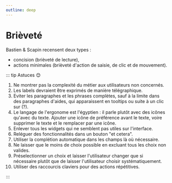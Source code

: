 ```yaml
---
outline: deep
---
```


# Brièveté

Bastien & Scapin recensent deux types :

- concision (brièveté de lecture),
- actions minimales (brièveté d'action de saisie, de clic et de mouvement).

::: tip Astuces 😊

1. Ne montrer pas la complexité du métier aux utilisateurs non concernés.
2. Les labels devraient ̂être exprimés de manière télégraphique.
3. Eviter les paragraphes et les phrases complètes, sauf à la limite dans des
   paragraphes d'aides, qui apparaissent en tooltips ou suite à un clic sur (?).
4. Le langage de l'ergonome est l'égyptien : il parle plutôt avec des icônes
   qu'avec du texte. Ajouter une icône de préférence avant le texte, voire
   supprimer le texte et le remplacer par une icône.
5. Enlever tous les widgets qui ne semblent pas utiles sur l'interface.
6. Reléguer des fonctionnalités dans un bouton "et cetera".
7. Utiliser la complétion automatique dans les champs là où nécessaire.
8. Ne laisser que le moins de choix possible en excluant tous les choix non
   valides.
9. Préselectionner un choix et laisser l'utilisateur changer que si nécessaire
   plutôt que de laisser l'utilisateur choisir systématiquement.
10. Utiliser des raccourcis claviers pour des actions répétitives.

:::
